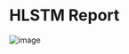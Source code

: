 # HLSTM Report

![image](https://github.com/a-emadi/HLSTM/assets/147874627/f5db9fdc-4abd-4bdd-8057-44d092dde26b)



